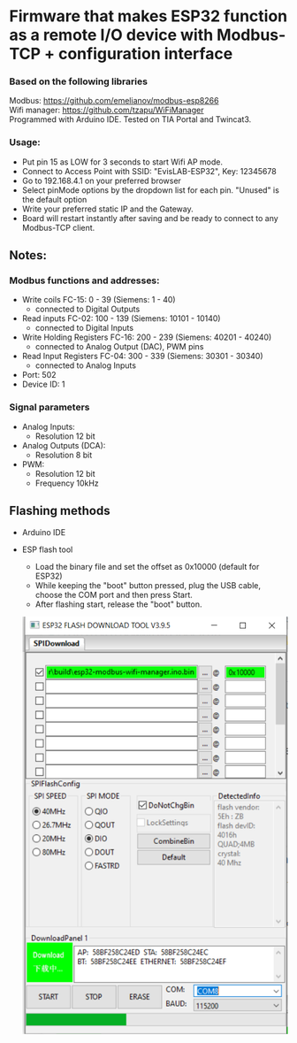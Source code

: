 # Firmware that makes ESP32 function as a remote I/O device with Modbus-TCP + configuration interface

### Based on the following libraries
Modbus: https://github.com/emelianov/modbus-esp8266  
Wifi manager: https://github.com/tzapu/WiFiManager  
Programmed with Arduino IDE. 
Tested on TIA Portal and Twincat3.

### Usage:
* Put pin 15 as LOW for 3 seconds to start Wifi AP mode.
* Connect to Access Point with SSID: "EvisLAB-ESP32", Key: 12345678
* Go to 192.168.4.1 on your preferred browser
* Select pinMode options by the dropdown list for each pin. "Unused" is the default option
* Write your preferred static IP and the Gateway.
* Board will restart instantly after saving and be ready to connect to any Modbus-TCP client. 

## Notes: 
### Modbus functions and addresses:  
* Write coils FC-15: 0 - 39 (Siemens: 1 - 40)
  - connected to Digital Outputs
* Read inputs FC-02: 100 - 139 (Siemens: 10101 - 10140)
  - connected to Digital Inputs
* Write Holding Registers FC-16: 200 - 239 (Siemens: 40201 - 40240)
  - connected to Analog Output (DAC), PWM pins
* Read Input Registers FC-04: 300 - 339 (Siemens: 30301 - 30340)
  - connected to Analog Inputs
* Port: 502
* Device ID: 1
 
### Signal parameters  
* Analog Inputs:
  - Resolution 12 bit
* Analog Outputs (DCA):
  - Resolution 8 bit
* PWM:
  - Resolution 12 bit
  - Frequency 10kHz
 
## Flashing methods
* Arduino IDE
* ESP flash tool
  - Load the binary file and set the offset as 0x10000 (default for ESP32)
  - While keeping the "boot" button pressed, plug the USB cable, choose the COM port and then press Start. 
  - After flashing start, release the "boot" button. 
 
  ![Screenshot](/build/flashing.PNG)
